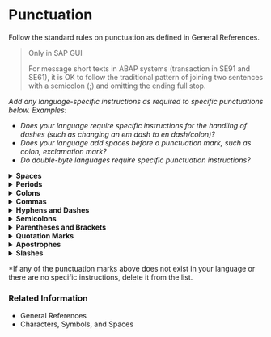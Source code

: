 # Punctuation

Follow the standard rules on punctuation as defined in General References.

> Only in SAP GUI
>
> For message short texts in ABAP systems (transaction in SE91 and SE61), it is OK to follow the traditional pattern of joining two sentences with a semicolon (;) and omitting the ending full stop.

*Add any language-specific instructions as required to specific punctuations below. Examples:*
* *Does your language require specific instructions for the handling of dashes (such as changing an em dash to en dash/colon)?* 
* *Does your language add spaces before a punctuation mark, such as colon, exclamation mark?*
* *Do double-byte languages require specific punctuation instructions?*

<details><summary><b>Spaces</b></summary>
TBA
</details>

<details><summary><b>Periods</b></summary>
TBA
</details>

<details><summary><b>Colons</b></summary>
TBA
</details>

<details><summary><b>Commas</b></summary>
TBA
</details>

<details><summary><b>Hyphens and Dashes</b></summary>
TBA
</details>

<details><summary><b>Semicolons</b></summary>
TBA
</details>

<details><summary><b>Parentheses and Brackets</b></summary>
TBA
</details>

<details><summary><b>Quotation Marks</b></summary>
TBA
</details>

<details><summary><b>Apostrophes</b></summary>
TBA
</details>

<details><summary><b>Slashes</b></summary>
TBA
</details>

*If any of the punctuation marks above does not exist in your language or there are no specific instructions, delete it from the list.

### Related Information 
* General References
* Characters, Symbols, and Spaces
